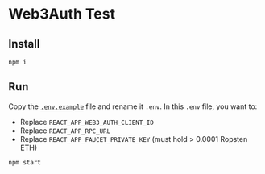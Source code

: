 # Web3Auth Test

## Install

```shell
npm i
```

## Run

Copy the [`.env.example`](https://github.com/ATO-nft/web3auth-test/blob/main/.env.example) file and rename it `.env`. In this `.env` file, you want to:

- Replace `REACT_APP_WEB3_AUTH_CLIENT_ID`
- Replace `REACT_APP_RPC_URL`
- Replace `REACT_APP_FAUCET_PRIVATE_KEY` (must hold > 0.0001 Ropsten ETH)

```shell
npm start
```
